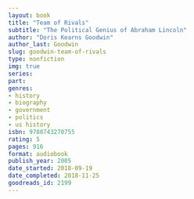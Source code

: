 ```yaml
---
layout: book
title: "Team of Rivals"
subtitle: "The Political Genius of Abraham Lincoln"
author: "Doris Kearns Goodwin"
author_last: Goodwin
slug: goodwin-team-of-rivals
type: nonfiction
img: true
series: 
part: 
genres:
- history
- biography
- government
- politics
- us history
isbn: 9780743270755
rating: 5
pages: 916
format: audiobook
publish_year: 2005
date_started: 2018-09-19
date_completed: 2018-11-25
goodreads_id: 2199
---
```

